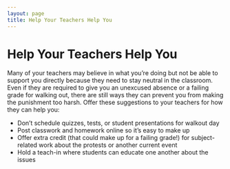 ```yaml
---
layout: page
title: Help Your Teachers Help You
---
```


Help Your Teachers Help You
=================

Many of your teachers may believe in what you’re doing but not be able to support you directly because they need to stay neutral in the classroom.  Even if they are required to give you an unexcused absence or a failing grade for walking out, there are still ways they can prevent you from making the punishment too harsh.  Offer these suggestions to your teachers for how they can help you:
* Don’t schedule quizzes, tests, or student presentations for walkout day
* Post classwork and homework online so it’s easy to make up
* Offer extra credit (that could make up for a failing grade!) for subject-related work about the protests or another current event
* Hold a teach-in where students can educate one another about the issues

